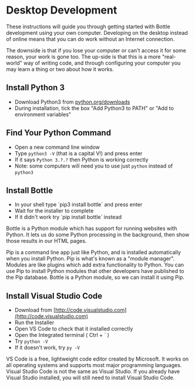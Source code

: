 # Desktop Development

These instructions will guide you through getting started with Bottle development using your own computer. Developing on the desktop instead of online means that you can do work without an Internet connection.

The downside is that if you lose your computer or can't access it for some reason, your work is gone too. The up-side is that this is a more "real-world" way of writing code, and through configuring your computer you may learn a thing or two about how it works.

## Install Python 3

* Download Python3 from [python.org/downloads](https://www.python.org/downloads/)
* During installation, tick the box "Add Python3 to PATH" or "Add to environment variables"

## Find Your Python Command

* Open a new command line window
* Type `python3 -V` \(that is a capital V!\) and press enter
* If it says `Python 3.?.?` then Python is working correctly
* Note: some computers will need you to use just `python` instead of `python3`

## Install Bottle

* In your shell type \`pip3 install bottle\` and press enter
* Wait for the installer to complete
* If it didn't work try \`pip install bottle\` instead

Bottle is a Python module which has support for running websites with Python. It lets us do some Python processing in the background, then show those results in our HTML pages.

Pip is a command line app just like Python, and is installed automatically when you install Python. Pip is what's known as a "module manager". Modules are like plugins which add extra functionality to Python. You can use Pip to install Python modules that other developers have published to the Pip database. Bottle is a Python module, so we can install it using Pip.

## Install Visual Studio Code

* Download from [http://code.visualstudio.com](http://code.visualstudio.com)
* Run the Installer
* Open VS Code to check that it installed correctly
* Open the Integrated terminal \( Ctrl + \` \)
* Try `python -V`
* If it doesn't work, try `py -V`

VS Code is a free, lightweight code editor created by Microsoft. It works on all operating systems and supports most major programming languages. Visual Studio Code is not the same as Visual Studio. If you already have Visual Studio installed, you will still need to install Visual Studio Code.

